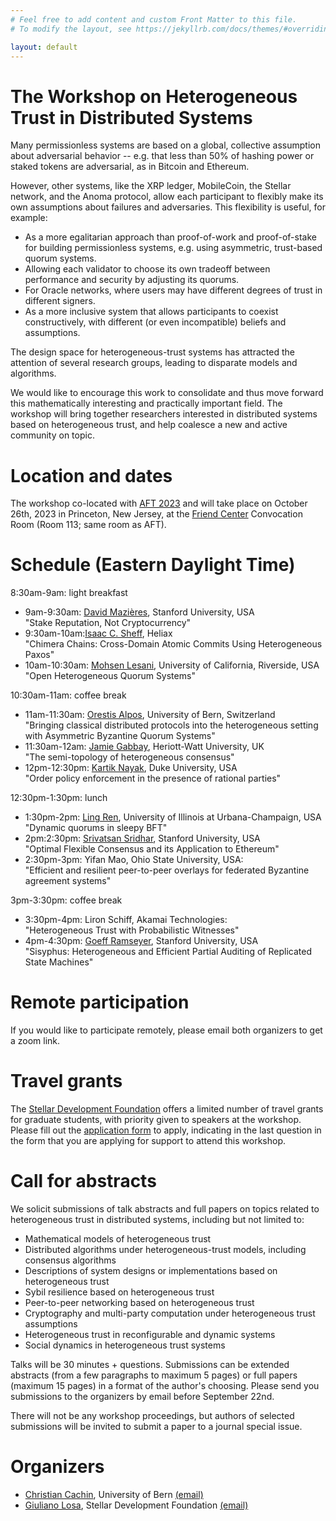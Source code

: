 ```yaml
---
# Feel free to add content and custom Front Matter to this file.
# To modify the layout, see https://jekyllrb.com/docs/themes/#overriding-theme-defaults

layout: default
---
```


# The Workshop on Heterogeneous Trust in Distributed Systems

Many permissionless systems are based on a global, collective assumption about
adversarial behavior -- e.g. that less than 50% of hashing power or staked
tokens are adversarial, as in Bitcoin and Ethereum.

However, other systems, like the XRP ledger, MobileCoin, the Stellar network,
and the Anoma protocol, allow each participant to flexibly make its own
assumptions about failures and adversaries. This flexibility is useful, for
example:

- As a more egalitarian approach than proof-of-work and proof-of-stake for
  building permissionless systems, e.g. using asymmetric, trust-based quorum
  systems.
- Allowing each validator to choose its own tradeoff between performance and
  security by adjusting its quorums.
- For Oracle networks, where users may have different degrees of trust in
  different signers.
- As a more inclusive system that allows participants to coexist
  constructively, with different (or even incompatible) beliefs and
  assumptions.

The design space for heterogeneous-trust systems has attracted the attention of
several research groups, leading to disparate models and algorithms.

We would like to encourage this work to consolidate and thus move forward this
mathematically interesting and practically important field.  The workshop will
bring together researchers interested in distributed systems based on
heterogeneous trust, and help coalesce a new and active community on topic.

# Location and dates

The workshop co-located with [AFT 2023](https://aftconf.github.io/aft23/index.html)
and will take place on October 26th, 2023 in Princeton, New Jersey, at the [Friend Center](https://www.google.com/maps/place/Friend+Center+for+Engineering+Education,+7799+William+St,+Princeton,+NJ+08540/@40.3503606,-74.6534157,19.09z/data=!4m6!3m5!1s0x89c3e6c2c6e8d9f9:0x997e4572848080d8!8m2!3d40.3503041!4d-74.6526987!16s%2Fg%2F12hrg1gp3?entry=ttu) Convocation Room (Room 113; same room as AFT).

# Schedule (Eastern Daylight Time)

8:30am-9am: light breakfast

- 9am-9:30am: [David Mazières](https://www.scs.stanford.edu/~dm/), Stanford University, USA  
"Stake Reputation, Not Cryptocurrency"
- 9:30am-10am:[Isaac C. Sheff](https://isaacsheff.com/), Heliax  
"Chimera Chains: Cross-Domain Atomic Commits Using Heterogeneous Paxos"
- 10am-10:30am: [Mohsen Lesani](https://www.cs.ucr.edu/~lesani/), University of California, Riverside, USA  
"Open Heterogeneous Quorum Systems"

10:30am-11am: coffee break

- 11am-11:30am: [Orestis Alpos](https://crypto.unibe.ch/oa/), University of Bern, Switzerland  
"Bringing classical distributed protocols into the heterogeneous setting with Asymmetric Byzantine Quorum Systems"
- 11:30am-12am: [Jamie Gabbay](https://gabbay.org.uk/), Heriott-Watt University, UK  
"The semi-topology of heterogeneous consensus"
- 12pm-12:30pm: [Kartik Nayak](https://users.cs.duke.edu/~kartik/), Duke University, USA  
"Order policy enforcement in the presence of rational parties"

12:30pm-1:30pm: lunch

- 1:30pm-2pm: [Ling Ren](https://sites.google.com/view/renling), University of Illinois at Urbana-Champaign, USA  
"Dynamic quorums in sleepy BFT"
- 2pm:2:30pm: [Srivatsan Sridhar](https://ssrivatsan97.github.io/), Stanford University, USA  
"Optimal Flexible Consensus and its Application to Ethereum"
- 2:30pm-3pm: Yifan Mao, Ohio State University, USA:  
"Efficient and resilient peer-to-peer overlays for federated Byzantine agreement systems"

3pm-3:30pm: coffee break

- 3:30pm-4pm: Liron Schiff, Akamai Technologies:  
"Heterogeneous Trust with Probabilistic Witnesses"
- 4pm-4:30pm: [Goeff Ramseyer](https://www.scs.stanford.edu/~geoff/), Stanford University, USA  
"Sisyphus: Heterogeneous and Efficient Partial Auditing of Replicated State Machines"

# Remote participation

If you would like to participate remotely, please email both organizers to get a zoom link.

# Travel grants

The [Stellar Development Foundation](https://www.stellar.org) offers a limited
number of travel grants for graduate students, with priority given to speakers
at the workshop. Please fill out the [application
form](https://forms.gle/HbzyJpzS7mKsAHjq8) to apply, indicating in the last
question in the form that you are applying for support to attend this workshop.

# Call for abstracts

We solicit submissions of talk abstracts and full papers on topics related to heterogeneous
trust in distributed systems, including but not limited to:
- Mathematical models of heterogeneous trust
- Distributed algorithms under heterogeneous-trust models, including consensus
  algorithms
- Descriptions of system designs or implementations based on heterogeneous
  trust
- Sybil resilience based on heterogeneous trust
- Peer-to-peer networking based on heterogeneous trust
- Cryptography and multi-party computation under heterogeneous trust
  assumptions
- Heterogeneous trust in reconfigurable and dynamic systems
- Social dynamics in heterogeneous trust systems

Talks will be 30 minutes + questions. Submissions can be extended abstracts
(from a few paragraphs to maximum 5 pages) or full papers (maximum 15 pages) in
a format of the author's choosing. Please send you submissions to the
organizers by email before September 22nd.

There will not be any workshop proceedings, but authors of selected submissions
will be invited to submit a paper to a journal special issue.

# Organizers

* [Christian Cachin](https://crypto.unibe.ch/cc/), University of Bern [(email)](mailto:christian.cachin@unibe.ch)
* [Giuliano Losa](https://www.losa.fr/), Stellar Development Foundation [(email)](mailto:giuliano@stellar.org)
